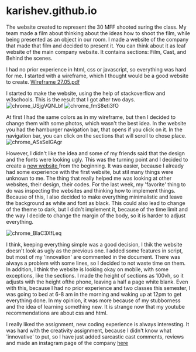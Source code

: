 # karishev.github.io

The website created to represent the 30 MFF shooted suring the class. My team made a film about thinking about the ideas how to shoot the film, while being presented as an object in our room. I made a website of the company that made that film and decided to present it. You can think about it as leaf website of the main company website. It contains sections: Film, Cast, and Behind the scenes. 


I had no prior experience in html, css or javascript, so everything was hard for me. I started with a wireframe, which I thought would be a good website to create.
[Wireframe 27.05.pdf](https://github.com/karishev/karishev.github.io/files/6591412/Wireframe.27.05.pdf)


I started to make the website, using the help of stackoverflow and w3schools. This is the result that I got after two days.
![chrome_USjgVQNLbf](https://user-images.githubusercontent.com/71120362/120640793-b3762380-c494-11eb-8a58-da779bdf978d.png)
![chrome_fmS8eti3fO](https://user-images.githubusercontent.com/71120362/120640806-b6711400-c494-11eb-82f4-f145125558bd.png)



At first I had the same colors as in my wireframe, but then I decided to change them with some photos, which wasn't the best idea. In the website you had the hamburger navigation bar, that opens if you click on it. In the navigation bar, you can click on the sections that will scroll to chose place.
![chrome_ASsSeIGAgr](https://user-images.githubusercontent.com/71120362/120640811-b83ad780-c494-11eb-84ef-24b1de3bc704.png)

However, I didn't like the idea and some of my friends said that the design and the fonts were looking ugly. This was the turning point and I decided to create a <a href = "https:/karishev.github.io"> new website </a> from the beginning. It was easier, because I already had some experience with the first website, but stil many things were unknown to me. The thing that really helped me was looking at other websites, their design, their codes. For the last week, my 'favorite' thing to do was inspecting the websites and thinking how to implement things. Because of this, I also decided to make everything minimalistic and leave the background as white and font as black. This could also lead to change of the theme to dark, but I didn't implement it, because of the time limit and the way I decide to change the margin of the body, so it is harder to adjust everything. 

![chrome_BlaC3XfLeq](https://user-images.githubusercontent.com/71120362/120642126-4d8a9b80-c496-11eb-8e0a-de74baf6be1a.png)

I think, keeping everything simple was a good decision, I thik the website doesn't look as ugly as the previous one. I added some features in script, but most of my 'innovation' are commented in the document. There was always a problem with some lines, so I decided to not waste time on them. In addition, I think the website is looking okay on mobile, with some exceptions, like the sections. I made the height of sections as 100vh, so it adjusts with the height ofthe phone, leaving a half a page white blank. Even with this, because I had no prior experience and two classes this semester, I was going to bed at 6-8 am in the morning and waking up at 12pm to get everything done. In my opinion, it was more because of my stubborness and the idea of learning something new. It is strange now that my youtube recommendations are about css and html. 

I really liked the assignment, new coding experience is always interesting. It was hard with the creativity assignment, because I didn't know what 'innovative' to put, so I have just added sarcastic cast comments, reviews and made an instagram page of the company <a href = "https://www.instagram.com/xo_production1/" > here </a>
